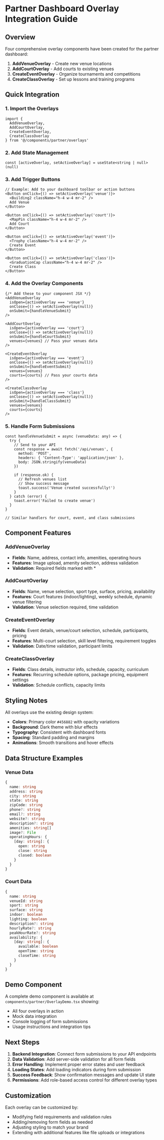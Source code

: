 # Partner Dashboard Overlay Integration Guide

## Overview
Four comprehensive overlay components have been created for the partner dashboard:

1. **AddVenueOverlay** - Create new venue locations
2. **AddCourtOverlay** - Add courts to existing venues  
3. **CreateEventOverlay** - Organize tournaments and competitions
4. **CreateClassOverlay** - Set up lessons and training programs

## Quick Integration

### 1. Import the Overlays
```tsx
import {
  AddVenueOverlay,
  AddCourtOverlay,
  CreateEventOverlay,
  CreateClassOverlay
} from '@/components/partner/overlays'
```

### 2. Add State Management
```tsx
const [activeOverlay, setActiveOverlay] = useState<string | null>(null)
```

### 3. Add Trigger Buttons
```tsx
// Example: Add to your dashboard toolbar or action buttons
<Button onClick={() => setActiveOverlay('venue')}>
  <Building2 className="h-4 w-4 mr-2" />
  Add Venue
</Button>

<Button onClick={() => setActiveOverlay('court')}>
  <MapPin className="h-4 w-4 mr-2" />
  Add Court
</Button>

<Button onClick={() => setActiveOverlay('event')}>
  <Trophy className="h-4 w-4 mr-2" />
  Create Event
</Button>

<Button onClick={() => setActiveOverlay('class')}>
  <GraduationCap className="h-4 w-4 mr-2" />
  Create Class
</Button>
```

### 4. Add the Overlay Components
```tsx
{/* Add these to your component JSX */}
<AddVenueOverlay
  isOpen={activeOverlay === 'venue'}
  onClose={() => setActiveOverlay(null)}
  onSubmit={handleVenueSubmit}
/>

<AddCourtOverlay
  isOpen={activeOverlay === 'court'}
  onClose={() => setActiveOverlay(null)}
  onSubmit={handleCourtSubmit}
  venues={venues} // Pass your venues data
/>

<CreateEventOverlay
  isOpen={activeOverlay === 'event'}
  onClose={() => setActiveOverlay(null)}
  onSubmit={handleEventSubmit}
  venues={venues}
  courts={courts} // Pass your courts data
/>

<CreateClassOverlay
  isOpen={activeOverlay === 'class'}
  onClose={() => setActiveOverlay(null)}
  onSubmit={handleClassSubmit}
  venues={venues}
  courts={courts}
/>
```

### 5. Handle Form Submissions
```tsx
const handleVenueSubmit = async (venueData: any) => {
  try {
    // Send to your API
    const response = await fetch('/api/venues', {
      method: 'POST',
      headers: { 'Content-Type': 'application/json' },
      body: JSON.stringify(venueData)
    })
    
    if (response.ok) {
      // Refresh venues list
      // Show success message
      toast.success('Venue created successfully!')
    }
  } catch (error) {
    toast.error('Failed to create venue')
  }
}

// Similar handlers for court, event, and class submissions
```

## Component Features

### AddVenueOverlay
- **Fields**: Name, address, contact info, amenities, operating hours
- **Features**: Image upload, amenity selection, address validation
- **Validation**: Required fields marked with *

### AddCourtOverlay  
- **Fields**: Name, venue selection, sport type, surface, pricing, availability
- **Features**: Court features (indoor/lighting), weekly schedule, dynamic venue filtering
- **Validation**: Venue selection required, time validation

### CreateEventOverlay
- **Fields**: Event details, venue/court selection, schedule, participants, pricing
- **Features**: Multi-court selection, skill level filtering, requirement toggles
- **Validation**: Date/time validation, participant limits

### CreateClassOverlay
- **Fields**: Class details, instructor info, schedule, capacity, curriculum
- **Features**: Recurring schedule options, package pricing, equipment settings
- **Validation**: Schedule conflicts, capacity limits

## Styling Notes

All overlays use the existing design system:
- **Colors**: Primary color `#456882` with opacity variations
- **Background**: Dark theme with blur effects
- **Typography**: Consistent with dashboard fonts
- **Spacing**: Standard padding and margins
- **Animations**: Smooth transitions and hover effects

## Data Structure Examples

### Venue Data
```typescript
{
  name: string
  address: string
  city: string
  state: string
  zipCode: string
  phone?: string
  email?: string
  website?: string
  description?: string
  amenities: string[]
  image?: File
  operatingHours: {
    [day: string]: {
      open: string
      close: string
      closed: boolean
    }
  }
}
```

### Court Data
```typescript
{
  name: string
  venueId: string
  sport: string
  surface: string
  indoor: boolean
  lighting: boolean
  description?: string
  hourlyRate?: string
  peakHourRate?: string
  availability: {
    [day: string]: {
      available: boolean
      openTime: string
      closeTime: string
    }
  }
}
```

## Demo Component

A complete demo component is available at `components/partner/OverlayDemo.tsx` showing:
- All four overlays in action
- Mock data integration
- Console logging of form submissions
- Usage instructions and integration tips

## Next Steps

1. **Backend Integration**: Connect form submissions to your API endpoints
2. **Data Validation**: Add server-side validation for all form fields  
3. **Error Handling**: Implement proper error states and user feedback
4. **Loading States**: Add loading indicators during form submission
5. **Success Feedback**: Show confirmation messages and update UI state
6. **Permissions**: Add role-based access control for different overlay types

## Customization

Each overlay can be customized by:
- Modifying field requirements and validation rules
- Adding/removing form fields as needed
- Adjusting styling to match your brand
- Extending with additional features like file uploads or integrations